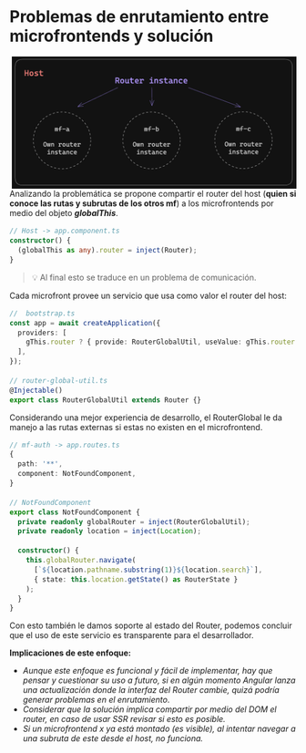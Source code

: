 # Problemas de enrutamiento entre microfrontends y solución

<img
    src="host/src/assets/router-instance-example.png"
    alt="mf instance example"
    style="width: 500px"
    align="right"
  />

Analizando la problemática se propone compartir el router del host (**quien si conoce las rutas y subrutas de los otros mf**) a los microfrontends por medio del objeto _**globalThis**_.

```typescript
// Host -> app.component.ts
constructor() {
  (globalThis as any).router = inject(Router);
}
```

> 💡 Al final esto se traduce en un problema de comunicación.

Cada microfront provee un servicio que usa como valor el router del host:

```typescript
//  bootstrap.ts
const app = await createApplication({
  providers: [
    gThis.router ? { provide: RouterGlobalUtil, useValue: gThis.router } : [],
  ],
});

// router-global-util.ts
@Injectable()
export class RouterGlobalUtil extends Router {}
```

Considerando una mejor experiencia de desarrollo, el RouterGlobal le da manejo a las rutas externas si estas no existen en el microfrontend.

```typescript
// mf-auth -> app.routes.ts
{
  path: '**',
  component: NotFoundComponent,
}

// NotFoundComponent
export class NotFoundComponent {
  private readonly globalRouter = inject(RouterGlobalUtil);
  private readonly location = inject(Location);

  constructor() {
    this.globalRouter.navigate(
      [`${location.pathname.substring(1)}${location.search}`],
      { state: this.location.getState() as RouterState }
    );
  }
}
```

Con esto también le damos soporte al estado del Router, podemos concluir que el uso de este servicio es transparente para el desarrollador.

**Implicaciones de este enfoque:**

- _Aunque este enfoque es funcional y fácil de implementar, hay que pensar y cuestionar su uso a futuro, si en algún momento Angular
  lanza una actualización donde la interfaz del Router cambie, quizá podría generar problemas en el enrutamiento_.
- _Considerar que la solución implica compartir por medio del DOM el router, en caso de usar SSR revisar si esto es posible._
- _Si un microfrontend x ya está montado (es visible), al intentar navegar a una subruta de este desde el host, no funciona._
